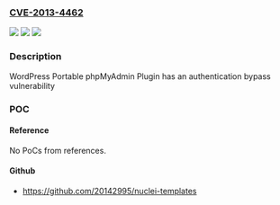 ### [CVE-2013-4462](https://cve.mitre.org/cgi-bin/cvename.cgi?name=CVE-2013-4462)
![](https://img.shields.io/static/v1?label=Product&message=Portable%20phpMyAdmin%20Plugin&color=blue)
![](https://img.shields.io/static/v1?label=Version&message=n%2Fa&color=blue)
![](https://img.shields.io/static/v1?label=Vulnerability&message=auth%20bypass&color=brighgreen)

### Description

WordPress Portable phpMyAdmin Plugin has an authentication bypass vulnerability

### POC

#### Reference
No PoCs from references.

#### Github
- https://github.com/20142995/nuclei-templates

